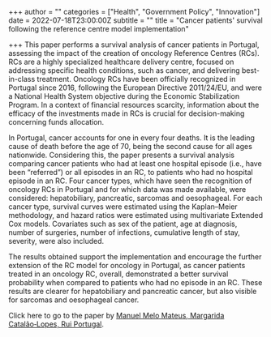 +++
author = ""
categories = ["Health", "Government Policy", "Innovation"]
date = 2022-07-18T23:00:00Z
subtitle = ""
title = "Cancer patients' survival following the reference centre model implementation"

+++
This paper performs a survival analysis of cancer patients in Portugal, assessing the impact of the creation of oncology Reference Centres (RCs). RCs are a highly specialized healthcare delivery centre, focused on addressing specific health conditions, such as cancer, and delivering best-in-class treatment. Oncology RCs have been officially recognized in Portugal since 2016, following the European Directive 2011/24/EU, and were a National Health System objective during the Economic Stabilization Program. In a context of financial resources scarcity, information about the efficacy of the investments made in RCs is crucial for decision-making concerning funds allocation.

In Portugal, cancer accounts for one in every four deaths. It is the leading cause of death before the age of 70, being the second cause for all ages nationwide. Considering this, the paper presents a survival analysis comparing cancer patients who had at least one hospital episode (i.e., have been “referred”) or all episodes in an RC, to patients who had no hospital episode in an RC. Four cancer types, which have seen the recognition of oncology RCs in Portugal and for which data was made available, were considered: hepatobiliary, pancreatic, sarcomas and oesophageal. For each cancer type, survival curves were estimated using the Kaplan–Meier methodology, and hazard ratios were estimated using multivariate Extended Cox models. Covariates such as sex of the patient, age at diagnosis, number of surgeries, number of infections, cumulative length of stay, severity, were also included.

The results obtained support the implementation and encourage the further extension of the RC model for oncology in Portugal, as cancer patients treated in an oncology RC, overall, demonstrated a better survival probability when compared to patients who had no episode in an RC. These results are clearer for hepatobiliary and pancreatic cancer, but also visible for sarcomas and oesophageal cancer.

Click here to go to the paper by [Manuel Melo Mateus, Margarida Catalão‑Lopes, Rui Portugal](https://pubmed.ncbi.nlm.nih.gov/35507197/).